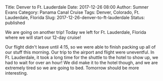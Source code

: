 Title: Denver to Ft. Lauderdale
Date: 2017-12-26 08:00
Author: Sumner Evans
Category: Panama Canal Cruise
Tags: Denver, Colorado, Ft. Lauderdale, Florida
Slug: 2017-12-26-denver-to-ft-lauderdale
Status: published

We are going on another trip! Today we left for Ft. Lauderdale, Florida where we
will start our 12-day cruise!

Our flight didn't leave until 4:15, so we were able to finish packing up all of
our stuff this morning. Our trip to the airport and flight were uneventful. In
Ft. Lauderdale, it took a long time for the shuttle to the hotel to show up, we
had to wait for over an hour! We did make it to the hotel though, and we are
extremely tired so we are going to bed. Tomorrow should be more interesting.
